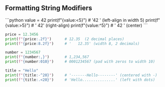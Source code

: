 ## Formatting String Modifiers
<v-clicks>
```python
value = 42
print(f"{value:<5}")     # '42   ' (left-align in width 5)
print(f"{value:>5}")     # '   42' (right-align)
print(f"{value:^5}")     # ' 42  ' (center)
```

```python
price = 12.3456
print(f"{price:.2f}")      # 12.35  (2 decimal places)
print(f"{price:8.2f}")     # '   12.35' (width 8, 2 decimals)
```

```python
number = 1234567
print(f"{number:,}")       # 1,234,567
print(f"{number:010}")     # 0001234567 (pad with zeros to width 10)
```

```python
title = "Hello"
print(f"{title:-^20}")     # '-------Hello--------' (centered with -)
print(f"{title:.<20}")     # 'Hello...............' (left with dots)

```

</v-clicks>